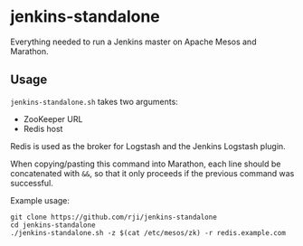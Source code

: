 # jenkins-standalone
Everything needed to run a Jenkins master on Apache Mesos and Marathon.

## Usage
`jenkins-standalone.sh` takes two arguments:
  - ZooKeeper URL
  - Redis host

Redis is used as the broker for Logstash and the Jenkins Logstash plugin.

When copying/pasting this command into Marathon, each line should be
concatenated with `&&`, so that it only proceeds if the previous command
was successful.

Example usage:
```
git clone https://github.com/rji/jenkins-standalone
cd jenkins-standalone
./jenkins-standalone.sh -z $(cat /etc/mesos/zk) -r redis.example.com
```
